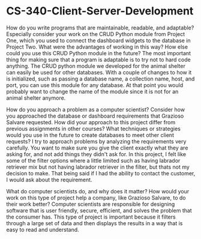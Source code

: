 # CS-340-Client-Server-Development
How do you write programs that are maintainable, readable, and adaptable? Especially consider your work on the CRUD Python module from Project One, which you used to connect the dashboard widgets to the database in Project Two. What were the advantages of working in this way? How else could you use this CRUD Python module in the future?
The most important thing for making sure that a program is adaptable is to try not to hard code anything. The CRUD python module we developed for the animal shelter can easily be used for other databases. With a couple of changes to how it is initialized, such as passing a database name, a collection name, host, and port, you can use this module for any database. At that point you would probably want to change the name of the module since it is not for an animal shelter anymore.

How do you approach a problem as a computer scientist? Consider how you approached the database or dashboard requirements that Grazioso Salvare requested. How did your approach to this project differ from previous assignments in other courses? What techniques or strategies would you use in the future to create databases to meet other client requests? I try to approach problems by analyzing the requirements very carefully. You want to make sure you give the client exactly what they are asking for, and not add things they didn't ask for. In this project, I felt like some of the filter options where a little limited such as having labrador retriever mix but not having labrador retriever in the filter, but thats not my decision to make. That being said if I had the ability to contact the customer, I would ask about the requirement.

What do computer scientists do, and why does it matter? How would your work on this type of project help a company, like Grazioso Salvare, to do their work better? Computer scientists are responsible for designing software that is user friendly, secure, efficient, and solves the problem that the consumer has. This type of project is important because it filters through a large set of data and then displays the results in a way that is easy to read and understand. 
